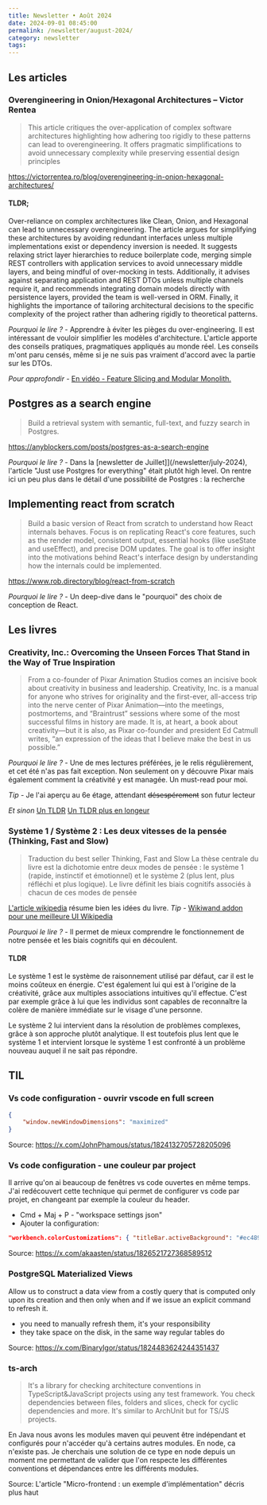 ```yaml
---
title: Newsletter • Août 2024
date: 2024-09-01 08:45:00
permalink: /newsletter/august-2024/
category: newsletter
tags:
---
```


## Les articles

### Overengineering in Onion/Hexagonal Architectures – Victor Rentea

> This article critiques the over-application of complex software architectures highlighting how adhering too rigidly to these patterns can lead to overengineering. It offers pragmatic simplifications to avoid unnecessary complexity while preserving essential design principles

https://victorrentea.ro/blog/overengineering-in-onion-hexagonal-architectures/

#### TLDR;
Over-reliance on complex architectures like Clean, Onion, and Hexagonal can lead to unnecessary overengineering. The article argues for simplifying these architectures by avoiding redundant interfaces unless multiple implementations exist or dependency inversion is needed. It suggests relaxing strict layer hierarchies to reduce boilerplate code, merging simple REST controllers with application services to avoid unnecessary middle layers, and being mindful of over-mocking in tests. Additionally, it advises against separating application and REST DTOs unless multiple channels require it, and recommends integrating domain models directly with persistence layers, provided the team is well-versed in ORM. Finally, it highlights the importance of tailoring architectural decisions to the specific complexity of the project rather than adhering rigidly to theoretical patterns.


*Pourquoi le lire ? -* Apprendre à éviter les pièges du over-engineering. Il est intéressant de vouloir simplifier les modèles d'architecture. L'article apporte des conseils pratiques, pragmatiques appliqués au monde réel. Les conseils m'ont paru censés, même si je ne suis pas vraiment d'accord avec la partie sur les DTOs.

*Pour approfondir -* [En vidéo - Feature Slicing and Modular Monolith.](https://www.youtube.com/watch?v=H7HWOlANX78)

## Postgres as a search engine

>Build a retrieval system with semantic, full-text, and fuzzy search in Postgres.

https://anyblockers.com/posts/postgres-as-a-search-engine

*Pourquoi le lire ? -* Dans la [newsletter de Juillet]](/newsletter/july-2024), l'article "Just use Postgres for everything" était plutôt high level. On rentre ici un peu plus dans le détail d'une possibilité de Postgres : la recherche

## Implementing react from scratch

> Build a basic version of React from scratch to understand how React internals behaves. Focus is on replicating React's core features, such as the render model, consistent output, essential hooks (like useState and useEffect), and precise DOM updates. The goal is to offer insight into the motivations behind React's interface design by understanding how the internals could be implemented.

https://www.rob.directory/blog/react-from-scratch

*Pourquoi le lire ? -* Un deep-dive dans le "pourquoi" des choix de conception de React.

## Les livres

### Creativity, Inc.: Overcoming the Unseen Forces That Stand in the Way of True Inspiration

> From a co-founder of Pixar Animation Studios comes an incisive book about creativity in business and leadership.
> Creativity, Inc. is a manual for anyone who strives for originality and the first-ever, all-access trip into the nerve center of Pixar Animation—into the meetings, postmortems, and “Braintrust” sessions where some of the most successful films in history are made. It is, at heart, a book about creativity—but it is also, as Pixar co-founder and president Ed Catmull writes, “an expression of the ideas that I believe make the best in us possible.”

*Pourquoi le lire ? -* Une de mes lectures préférées, je le relis régulièrement, et cet été n'as pas fait exception. Non seulement on y découvre Pixar mais également comment la créativité y est managée. Un must-read pour moi.

*Tip -* Je l'ai aperçu au 6e étage, attendant ~~désespérement~~ son futur lecteur


*Et sinon*
[Un TLDR](https://medium.com/@aidanhornsby/creativity-inc-632fbfcbaad9)
[Un TLDR plus en longeur](https://rahulvigneshsekar.medium.com/creativity-inc-book-notes-1-1f90289806ab)

### Système 1 / Système 2 : Les deux vitesses de la pensée (Thinking, Fast and Slow)

> Traduction du best seller Thinking, Fast and Slow
> La thèse centrale du livre est la dichotomie entre deux modes de pensée : le système 1 (rapide, instinctif et émotionnel) et le système 2 (plus lent, plus réfléchi et plus logique). Le livre définit les biais cognitifs associés à chacun de ces modes de pensée

[L'article wikipedia](https://www.wikiwand.com/fr/articles/Thinking,_Fast_and_Slow) résume bien les idées du livre.
*Tip -* [Wikiwand addon pour une meilleure UI Wikipedia](https://chromewebstore.google.com/detail/wikiwand-knowledge-with-c/emffkefkbkpkgpdeeooapgaicgmcbolj)

*Pourquoi le lire ? -* Il permet de mieux comprendre le fonctionnement de notre pensée et les biais cognitifs qui en découlent.

#### TLDR
Le système 1 est le système de raisonnement utilisé par défaut, car il est le moins coûteux en énergie. C'est également lui qui est à l'origine de la créativité, grâce aux multiples associations intuitives qu'il effectue. C'est par exemple grâce à lui que les individus sont capables de reconnaître la colère de manière immédiate sur le visage d'une personne.

Le système 2 lui intervient dans la résolution de problèmes complexes, grâce à son approche plutôt analytique. Il est toutefois plus lent que le système 1 et intervient lorsque le système 1 est confronté à un problème nouveau auquel il ne sait pas répondre.


## TIL

### Vs code configuration - ouvrir vscode en full screen

```json
{
	"window.newWindowDimensions": "maximized"
}
```

Source: https://x.com/JohnPhamous/status/1824132705728205096

### Vs code configuration - une couleur par project

Il arrive qu'on ai beaucoup de fenêtres vs code ouvertes en même temps. J'ai redécouvert cette technique qui permet de configurer vs code par projet, en changeant par exemple la couleur du header.

- Cmd + Maj + P - "workspace settings json"
- Ajouter la configuration:

```json
"workbench.colorCustomizations": { "titleBar.activeBackground": "#ec4899" }
```

Source: https://x.com/akaasten/status/1826521727368589512

### PostgreSQL Materialized Views

Allow us to construct a data view from a costly query that is computed only upon its creation and then only when and if we issue an explicit command to refresh it.

- you need to manually refresh them, it's your responsibility
- they take space on the disk, in the same way regular tables do

Source: https://x.com/BinaryIgor/status/1824483624244351437


### ts-arch

> It's a library for checking architecture conventions in TypeScript&JavaScript projects using any test framework. You check dependencies between files, folders and slices, check for cyclic dependencies and more. It's similar to ArchUnit but for TS/JS projects.

En Java nous avons les modules maven qui peuvent être indépendant et configurés pour n'accéder qu'à certains autres modules. En node, ca n'existe pas. Je cherchais une solution de ce type en node depuis un moment me permettant de valider que l'on respecte les différentes conventions et dépendances entre les différents modules.

Source: L'article "Micro-frontend : un exemple d'implémentation" décris plus haut

